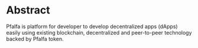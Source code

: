 # Abstract

Pfalfa is platform for developer to develop decentralized apps (dApps) easily using existing blockchain, decentralized and peer-to-peer technology backed by Pfalfa token.



